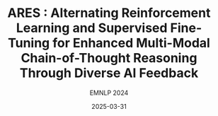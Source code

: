 ---
layout: seminar-post
title: 'ARES : Alternating Reinforcement Learning and Supervised Fine-Tuning for Enhanced Multi-Modal Chain-of-Thought Reasoning Through Diverse AI Feedback'
subtitle: 'EMNLP 2024'
categories:
    - "Multi-Modal AI"
tags: [Multi-Modal,Reinforcement Learning]
date: 2025-03-31
pdf_url: 'https://drive.google.com/file/d/1-WmQladQpRFVES4GRKLDXj_FTDmdjXZs/preview'
---